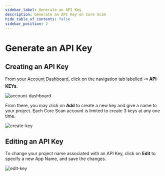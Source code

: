 ```yaml
---
sidebar_label: Generate an API Key
description: Generate an API Key on Core Scan
hide_table_of_contents: false
sidebar_position: 2
---
```


# Generate an API Key

## Creating an API Key

From your [Account Dashboard](https://scan.coredao.org/my/account), click on the navigation tab labelled 🗝 **API-KEYs**.

![account-dashboard](../assets/image\(7\).png)

From there, you may click on **Add** to create a new key and give a name to your project. Each Core Scan account is limited to create 3 keys at any one time.

![create-key](../assets/image\(1\).png)

## Editing an API Key

To change your project name associated with an API Key, click on **Edit** to specify a new App Name, and save the changes.

![edit-key](../assets/image\(9\).png)